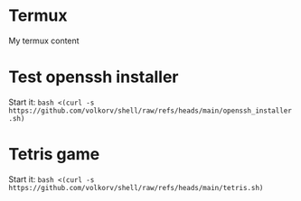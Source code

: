 # Termux
My termux content

# Test openssh installer
Start it:
```bash <(curl -s https://github.com/volkorv/shell/raw/refs/heads/main/openssh_installer.sh)```

# Tetris game
Start it:
```bash <(curl -s https://github.com/volkorv/shell/raw/refs/heads/main/tetris.sh)```
